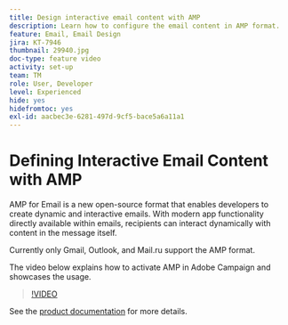 ```yaml
---
title: Design interactive email content with AMP
description: Learn how to configure the email content in AMP format.
feature: Email, Email Design
jira: KT-7946
thumbnail: 29940.jpg
doc-type: feature video
activity: set-up
team: TM
role: User, Developer
level: Experienced
hide: yes
hidefromtoc: yes
exl-id: aacbec3e-6281-497d-9cf5-bace5a6a11a1
---
```

# Defining Interactive Email Content with AMP

AMP for Email is a new open-source format that enables developers to create dynamic and interactive emails. With modern app functionality directly available within emails, recipients can interact dynamically with content in the message itself.

Currently only Gmail, Outlook, and Mail.ru support the AMP format.

The video below explains how to activate AMP in Adobe Campaign and showcases the usage.

>[!VIDEO](https://video.tv.adobe.com/v/29940?quality=12&learn=on)

See the [product documentation](https://experienceleague.adobe.com/docs/campaign-classic/using/sending-messages/sending-emails/defining-interactive-content.html?lang=en#about-amp-for-email) for more details.
